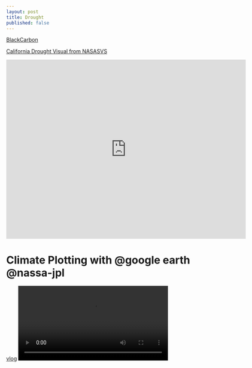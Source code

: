 ```yaml
---
layout: post
title: Drought
published: false
---
```



[BlackCarbon](https://x.com/RicoThaka/status/1893786791787831600)

[California Drought Visual from NASASVS](https://archive.org/details/conus-la-no-2-comp-v-0086-1080p-60)
<iframe src="https://archive.org/embed/conus-la-no-2-comp-v-0086-1080p-60" width="640" height="480" frameborder="0" webkitallowfullscreen="true" mozallowfullscreen="true" allowfullscreen></iframe>

# Climate Plotting with @google earth @nassa-jpl 
[vlog](https://archive.org/details/vid-20250309-133824/VID_20250309_145929.mp4)
<video width="400px" height="auto" controls> 
	<source src="https://ia800809.us.archive.org/8/items/vid-20250309-133824/VID_20250309_145929.mp4" type="video/mp4">	 

</video> 

